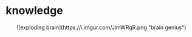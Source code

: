 # knowledge

<p align="center">
  ![exploding brain](https://i.imgur.com/JimWRqR.png "brain genius")
</p>
